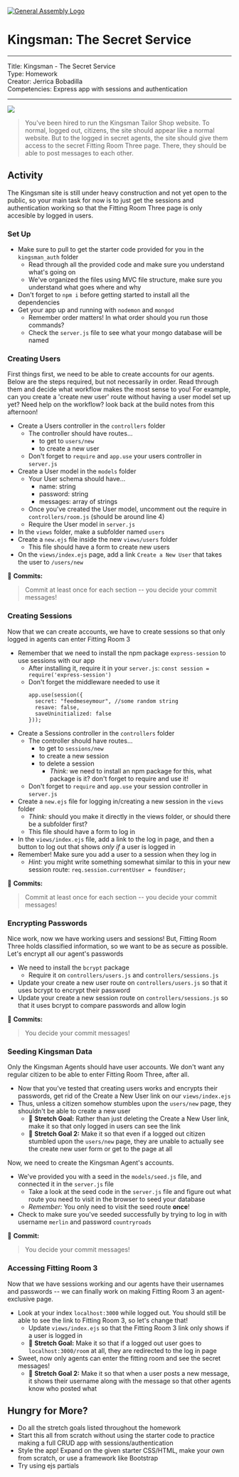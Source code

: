 [![General Assembly Logo](https://camo.githubusercontent.com/1a91b05b8f4d44b5bbfb83abac2b0996d8e26c92/687474703a2f2f692e696d6775722e636f6d2f6b6538555354712e706e67)](https://generalassemb.ly)

# Kingsman: The Secret Service

---

Title: Kingsman - The Secret Service<br>
Type: Homework<br>
Creator: Jerrica Bobadilla<br>
Competencies: Express app with sessions and authentication

---

![](https://imgur.com/UILh3pk.png)

> You've been hired to run the Kingsman Tailor Shop website. To normal, logged out, citizens, the site should appear like a normal website. But to the logged in secret agents, the site should give them access to the secret Fitting Room Three page. There, they should be able to post messages to each other.

## Activity

The Kingsman site is still under heavy construction and not yet open to the public, so your main task for now is to just get the sessions and authentication working so that the Fitting Room Three page is only accesible by logged in users.

### Set Up

- Make sure to pull to get the starter code provided for you in the `kingsman_auth` folder
  - Read through all the provided code and make sure you understand what's going on
  - We've organized the files using MVC file structure, make sure you understand what goes where and why
- Don't forget to `npm i` before getting started to install all the dependencies
- Get your app up and running with `nodemon` and `mongod`
  - Remember order matters! In what order should you run those commands?
  - Check the `server.js` file to see what your mongo database will be named

### Creating Users

First things first, we need to be able to create accounts for our agents. Below are the steps required, but not necessarily in order. Read through them and decide what workflow makes the most sense to you! For example, can you create a 'create new user' route without having a user model set up yet? Need help on the workflow? look back at the build notes from this afternoon!

- Create a Users controller in the `controllers` folder
  - The controller should have routes...
    - to get to `users/new`
    - to create a new user
  - Don't forget to `require` and `app.use` your users controller in `server.js`
- Create a User model in the `models` folder
  - Your User schema should have...
    - name: string
    - password: string
    - messages: array of strings
  - Once you've created the User model, uncomment out the require in `controllers/room.js` (should be around line 4)
  - Require the User model in `server.js`
- In the `views` folder, make a subfolder named `users`
- Create a `new.ejs` file inside the new `views/users` folder
  - This file should have a form to create new users
- On the `views/index.ejs` page, add a link `Create a New User` that takes the user to `/users/new`

:red_circle: **Commits:**

> Commit at least once for each section -- you decide your commit messages!

### Creating Sessions

Now that we can create accounts, we have to create sessions so that only logged in agents can enter Fitting Room 3

- Remember that we need to install the npm package `express-session` to use sessions with our app
  - After installing it, require it in your `server.js`: `const session = require('express-session')`
  - Don't forget the middleware needed to use it
    ```
    app.use(session({
      secret: "feedmeseymour", //some random string
      resave: false,
      saveUninitialized: false
    }));
    ```
- Create a Sessions controller in the `controllers` folder
  - The controller should have routes...
    - to get to `sessions/new`
    - to create a new session
    - to delete a session
      - _Think:_ we need to install an npm package for this, what package is it? don't forget to require and use it!
  - Don't forget to `require` and `app.use` your session controller in `server.js`
- Create a `new.ejs` file for logging in/creating a new session in the `views` folder
  - _Think:_ should you make it directly in the views folder, or should there be a subfolder first?
  - This file should have a form to log in
- In the `views/index.ejs` file, add a link to the log in page, and then a button to log out that shows _only if_ a user is logged in
- Remember! Make sure you add a user to a session when they log in
  - _Hint:_ you might write something somewhat similar to this in your new session route: `req.session.currentUser = foundUser;`

:red_circle: **Commits:**

> Commit at least once for each section -- you decide your commit messages!

### Encrypting Passwords

Nice work, now we have working users and sessions! But, Fitting Room Three holds classified information, so we want to be as secure as possible. Let's encrypt all our agent's passwords

- We need to install the `bcrypt` package
  - Require it on `controllers/users.js` and `controllers/sessions.js`
- Update your create a new user route on `controllers/users.js` so that it uses bcrypt to encrypt their password
- Update your create a new session route on `controllers/sessions.js` so that it uses bcrypt to compare passwords and allow login

:red_circle: **Commits:**

> You decide your commit messages!

### Seeding Kingsman Data

Only the Kingsman Agents should have user accounts. We don't want any regular citizen to be able to enter Fitting Room Three, after all.

- Now that you've tested that creating users works and encrypts their passwords, get rid of the Create a New User link on our `views/index.ejs`
- Thus, unless a citizen somehow stumbles upon the `users/new` page, they shouldn't be able to create a new user
  - :footprints: **Stretch Goal:** Rather than just deleting the Create a New User link, make it so that only logged in users can see the link
  - :footprints: **Stretch Goal 2:** Make it so that even if a logged out citizen stumbled upon the `users/new` page, they are unable to actually see the create new user form or get to the page at all

Now, we need to create the Kingsman Agent's accounts.

- We've provided you with a seed in the `models/seed.js` file, and connected it in the `server.js` file
  - Take a look at the seed code in the `server.js` file and figure out what route you need to visit in the browser to seed your database
  - _Remember:_ You only need to visit the seed route **once**!
- Check to make sure you've seeded successfully by trying to log in with username `merlin` and password `countryroads`

:red_circle: **Commit:**

> You decide your commit messages!

### Accessing Fitting Room 3

Now that we have sessions working and our agents have their usernames and passwords -- we can finally work on making Fitting Room 3 an agent-exclusive page.

- Look at your index `localhost:3000` while logged out. You should still be able to see the link to Fitting Room 3, so let's change that!
  - Update `views/index.ejs` so that the Fitting Room 3 link only shows if a user is logged in
  - :footprints: **Stretch Goal:** Make it so that if a logged out user goes to `localhost:3000/room` at all, they are redirected to the log in page
- Sweet, now only agents can enter the fitting room and see the secret messages!
  - :footprints: **Stretch Goal 2:** Make it so that when a user posts a new message, it shows their username along with the message so that other agents know who posted what

## Hungry for More?

- Do all the stretch goals listed throughout the homework
- Start this all from scratch without using the starter code to practice making a full CRUD app with sessions/authentication
- Style the app! Expand on the given starter CSS/HTML, make your own from scratch, or use a framework like Bootstrap
- Try using ejs partials
